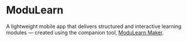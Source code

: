 # ModuLearn
A lightweight mobile app that delivers structured and interactive learning modules — created using the companion tool, [ModuLearn Maker](https://github.com/noitisoprepus/modulearn-maker).
